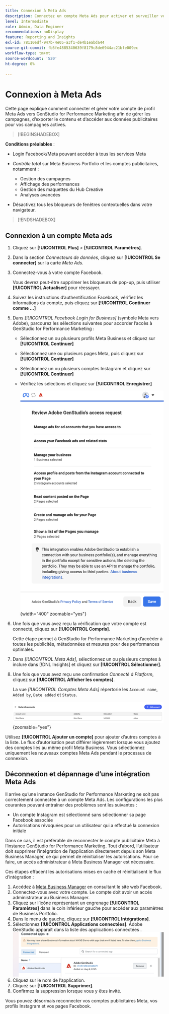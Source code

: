 ```yaml
---
title: Connexion à Meta Ads
description: Connectez un compte Meta Ads pour activer et surveiller vos publicités et médias avec Adobe GenStudio for Performance Marketing.
level: Intermediate
role: Admin, Data Engineer
recommendations: noDisplay
feature: Reporting and Insights
exl-id: 78110edf-947b-4e05-a3f1-de4b1eabda44
source-git-commit: fb5fe4885340639f8179c8de6944ac21bfe009ec
workflow-type: tm+mt
source-wordcount: '520'
ht-degree: 0%

---
```


# Connexion à Meta Ads

Cette page explique comment connecter et gérer votre compte de profil Meta Ads vers GenStudio for Performance Marketing afin de gérer les campagnes, d’exporter le contenu et d’accéder aux données publicitaires pour vos campagnes actives.

>[!BEGINSHADEBOX]

**Conditions préalables** :

- Login Facebook/Meta pouvant accéder à tous les services Meta

- _Contrôle total_ sur Meta Business Portfolio et les comptes publicitaires, notamment :

   - Gestion des campagnes
   - Affichage des performances
   - Gestion des maquettes du Hub Creative
   - Analyses avancées

- Désactivez tous les bloqueurs de fenêtres contextuelles dans votre navigateur.

>[!ENDSHADEBOX]

## Connexion à un compte Meta ads

1. Cliquez sur **[!UICONTROL Plus]** > **[!UICONTROL Paramètres]**.

1. Dans la section _Connecteurs de données_, cliquez sur **[!UICONTROL Se connecter]** sur la carte _Meta Ads_.

1. Connectez-vous à votre compte Facebook.

   Vous devrez peut-être supprimer les bloqueurs de pop-up, puis utiliser **[!UICONTROL Actualiser]** pour réessayer.

1. Suivez les instructions d’authentification Facebook, vérifiez les informations du compte, puis cliquez sur **[!UICONTROL Continuer comme ...]**

1. Dans _[!UICONTROL Facebook Login for Business]_ (symbole Meta vers Adobe), parcourez les sélections suivantes pour accorder l’accès à GenStudio for Performance Marketing :

   - Sélectionnez un ou plusieurs profils Meta Business et cliquez sur **[!UICONTROL Continuer]**
   - Sélectionnez une ou plusieurs pages Meta, puis cliquez sur **[!UICONTROL Continuer]**
   - Sélectionnez un ou plusieurs comptes Instagram et cliquez sur **[!UICONTROL Continuer]**
   - Vérifiez les sélections et cliquez sur **[!UICONTROL Enregistrer]**

     ![Vérifier sélections](/help/assets/meta/meta-review-selections.png "Vérifier sélections"){width="400" zoomable="yes"}

1. Une fois que vous avez reçu la vérification que votre compte est connecté, cliquez sur **[!UICONTROL Compris]**.

   Cette étape permet à GenStudio for Performance Marketing d’accéder à toutes les publicités, métadonnées et mesures pour des performances optimales.

1. Dans _[!UICONTROL Meta Ads]_, sélectionnez un ou plusieurs comptes à inclure dans [!DNL Insights] et cliquez sur **[!UICONTROL Sélectionner]**.

1. Une fois que vous avez reçu une confirmation _Connecté à Platform_, cliquez sur **[!UICONTROL Afficher les comptes]**.

   La vue _[!UICONTROL Comptes Meta Ads]_ répertorie les `Account name`, `Added by`, `Date added` et `Status`.

   ![Liste &#x200B;](/help/assets/meta/meta-accounts-list.png " comptes MetaListe des comptes Meta connectés"){zoomable="yes"}

Utilisez **[!UICONTROL Ajouter un compte]** pour ajouter d’autres comptes à la liste. Le flux d’autorisation peut différer légèrement lorsque vous ajoutez des comptes liés au même profil Meta Business. Vous sélectionnez uniquement les nouveaux comptes Meta Ads pendant le processus de connexion.

## Déconnexion et dépannage d’une intégration Meta Ads

Il arrive qu’une instance GenStudio for Performance Marketing ne soit pas correctement connectée à un compte Meta Ads. Les configurations les plus courantes pouvant entraîner des problèmes sont les suivantes :

- Un compte Instagram est sélectionné sans sélectionner sa page Facebook associée
- Autorisations révoquées pour un utilisateur qui a effectué la connexion initiale

Dans ce cas, il est préférable de reconnecter le compte publicitaire Meta à l’instance GenStudio for Performance Marketing. Tout d’abord, l’utilisateur doit supprimer l’intégration de l’application directement depuis son Meta Business Manager, ce qui permet de réinitialiser les autorisations. Pour ce faire, un accès administrateur à Meta Business Manager est nécessaire.

Ces étapes effacent les autorisations mises en cache et réinitialisent le flux d’intégration :

1. Accédez à [Meta Business Manager](https://business.facebook.com) en consultant le site web Facebook.
1. Connectez-vous avec votre compte. Le compte doit avoir un accès administrateur au Business Manager.
1. Cliquez sur l’icône représentant un engrenage **[!UICONTROL Paramètres]** dans le coin inférieur gauche pour accéder aux paramètres de Business Portfolio.
1. Dans le menu de gauche, cliquez sur **[!UICONTROL Intégrations]**.
1. Sélectionnez **[!UICONTROL Applications connectées]**. Adobe GenStudio apparaît dans la liste des applications connectées .
   ![Meta Business Manager Connected Apps](./meta-connected-apps.png "Volet Meta Business Manager Connected Apps")
1. Cliquez sur le nom de l’application.
1. Cliquez sur **[!UICONTROL Supprimer]**.
1. Confirmez la suppression lorsque vous y êtes invité.

Vous pouvez désormais reconnecter vos comptes publicitaires Meta, vos profils Instagram et vos pages Facebook.
